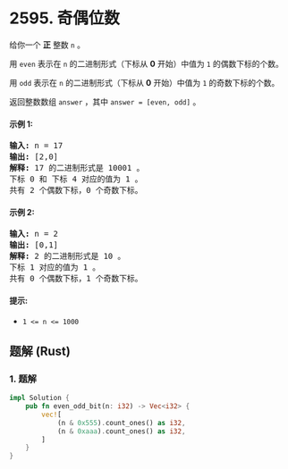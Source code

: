 # 2595. 奇偶位数
给你一个 **正** 整数 `n` 。

用 `even` 表示在 `n` 的二进制形式（下标从 **0** 开始）中值为 `1` 的偶数下标的个数。

用 `odd` 表示在 `n` 的二进制形式（下标从 **0** 开始）中值为 `1` 的奇数下标的个数。

返回整数数组 `answer` ，其中 `answer = [even, odd]` 。

#### 示例 1:
<pre>
<strong>输入:</strong> n = 17
<strong>输出:</strong> [2,0]
<strong>解释:</strong> 17 的二进制形式是 10001 。
下标 0 和 下标 4 对应的值为 1 。
共有 2 个偶数下标，0 个奇数下标。
</pre>

#### 示例 2:
<pre>
<strong>输入:</strong> n = 2
<strong>输出:</strong> [0,1]
<strong>解释:</strong> 2 的二进制形式是 10 。
下标 1 对应的值为 1 。
共有 0 个偶数下标，1 个奇数下标。
</pre>

#### 提示:
* `1 <= n <= 1000`

## 题解 (Rust)

### 1. 题解
```Rust
impl Solution {
    pub fn even_odd_bit(n: i32) -> Vec<i32> {
        vec![
            (n & 0x555).count_ones() as i32,
            (n & 0xaaa).count_ones() as i32,
        ]
    }
}
```
